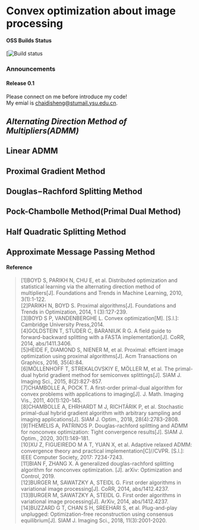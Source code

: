# Convex optimization about image processing  
#### OSS Builds Status
[![Build status](https://github.com/chaidisheng/Convex_Optimization)
### Announcements
#### Release 0.1

Please connect on me before introduce my code!  
My emial is chaidisheng@stumail.ysu.edu.cn.  

## ***Alternating Direction Method of Multipliers(ADMM)***

## Linear ADMM

## Proximal Gradient Method

## Douglas−Rachford Splitting Method

## Pock-Chambolle Method(Primal Dual Method)

## Half Quadratic Splitting Method 

## Approximate Message Passing Method
#### Reference
>[1]BOYD S, PARIKH N, CHU E, et al. Distributed optimization and statistical learning via the
alternating direction method of multipliers[J]. Foundations and Trends in Machine Learning, 2010,
3(1):1-122.  
>[2]PARIKH N, BOYD S. Proximal algorithms[J]. Foundations and Trends in Optimization, 2014, 1
(3):127-239.  
>[3]BOYD S P, VANDENBERGHE L. Convex optimization[M]. [S.l.]: Cambridge University Press,2014.  
>[4]GOLDSTEIN T, STUDER C, BARANIUK R G. A field guide to forward-backward splitting with
a FASTA implementation[J]. CoRR, 2014, abs/1411.3406.  
>[5]HEIDE F, DIAMOND S, NIENER M, et al. Proximal: effcient image optimization using proximal
algorithms[J]. Acm Transactions on Graphics, 2016, 35(4):84.  
>[6]MÖLLENHOFF T, STREKALOVSKIY E, MÖLLER M, et al. The primal-dual hybrid gradient
method for semiconvex splittings[J]. SIAM J. Imaging Sci., 2015, 8(2):827-857.  
>[7]CHAMBOLLE A, POCK T. A first-order primal-dual algorithm for convex problems 
with applications to imaging[J]. J. Math. Imaging Vis., 2011, 40(1):120-145.  
>[8]CHAMBOLLE A, EHRHARDT M J, RICHTÁRIK P, et al. Stochastic primal-dual hybrid gradient
algorithm with arbitrary sampling and imaging applications[J]. SIAM J. Optim., 2018, 28(4):2783-2808.  
>[9]THEMELIS A, PATRINOS P. Douglas-rachford splitting and ADMM for nonconvex optimization:
Tight convergence results[J]. SIAM J. Optim., 2020, 30(1):149-181.  
>[10]XU Z, FIGUEIREDO M A T, YUAN X, et al. Adaptive relaxed ADMM: convergence theory and
practical implementation[C]//CVPR. [S.l.]: IEEE Computer Society, 2017: 7234-7243.  
>[11]BIAN F, ZHANG X. A generalized douglas-rachford splitting algorithm for nonconvex optimization.
[J]. arXiv: Optimization and Control, 2019.  
>[12]BURGER M, SAWATZKY A, STEIDL G. First order algorithms in variational image processing[J].
CoRR, 2014, abs/1412.4237.  
>[13]BURGER M, SAWATZKY A, STEIDL G. First order algorithms in variational image processing[J].
ArXiv, 2014, abs/1412.4237.  
>[14]BUZZARD G T, CHAN S H, SREEHARI S, et al. Plug-and-play unplugged: Optimization-free
reconstruction using consensus equilibrium[J]. SIAM J. Imaging Sci., 2018, 11(3):2001-2020.  
